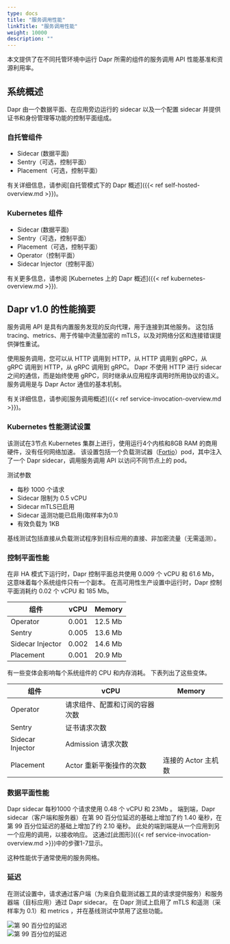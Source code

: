 ```yaml
---
type: docs
title: "服务调用性能"
linkTitle: "服务调用性能"
weight: 10000
description: ""
---
```


本文提供了在不同托管环境中运行 Dapr 所需的组件的服务调用 API 性能基准和资源利用率。

## 系统概述

Dapr 由一个数据平面、在应用旁边运行的 sidecar 以及一个配置 sidecar 并提供证书和身份管理等功能的控制平面组成。

### 自托管组件

* Sidecar (数据平面)
* Sentry（可选，控制平面）
* Placement（可选，控制平面）

有关详细信息，请参阅[自托管模式下的 Dapr 概述]({{< ref self-hosted-overview.md >}})。

### Kubernetes 组件

* Sidecar (数据平面)
* Sentry（可选，控制平面）
* Placement（可选，控制平面）
* Operator（控制平面）
* Sidecar Injector（控制平面）

有关更多信息，请参阅 [Kubernetes 上的 Dapr 概述]({{< ref kubernetes-overview.md >}}).

## Dapr v1.0 的性能摘要

服务调用 API 是具有内置服务发现的反向代理，用于连接到其他服务。 这包括 tracing、metrics、用于传输中流量加密的 mTLS，以及对网络分区和连接错误提供弹性重试。

使用服务调用，您可以从 HTTP 调用到 HTTP，从 HTTP 调用到 gRPC，从 gRPC 调用到 HTTP，从 gRPC 调用到 gRPC。 Dapr 不使用 HTTP 进行 sidecar 之间的通信，而是始终使用 gRPC，同时继承从应用程序调用时所用协议的语义。 服务调用是与 Dapr Actor 通信的基本机制。

有关详细信息，请参阅[服务调用概述]({{< ref service-invocation-overview.md >}})。

### Kubernetes 性能测试设置

该测试在3节点 Kubernetes 集群上进行，使用运行4个内核和8GB RAM 的商用硬件，没有任何网络加速。 该设置包括一个负载测试器（[Fortio](https://github.com/fortio/fortio)）pod，其中注入了一个 Dapr sidecar，调用服务调用 API 以访问不同节点上的 pod。

测试参数

* 每秒 1000 个请求
* Sidecar 限制为 0.5 vCPU
* Sidecar mTLS已启用
* Sidecar 遥测功能已启用(取样率为0.1)
* 有效负载为 1KB

基线测试包括直接从负载测试程序到目标应用的直接、非加密流量（无需遥测）。

### 控制平面性能

在非 HA 模式下运行时，Dapr 控制平面总共使用 0.009 个 vCPU 和 61.6 Mb，这意味着每个系统组件只有一个副本。 在高可用性生产设置中运行时，Dapr 控制平面消耗约 0.02 个 vCPU 和 185 Mb。

| 组件               | vCPU  | Memory  |
| ---------------- | ----- | ------- |
| Operator         | 0.001 | 12.5 Mb |
| Sentry           | 0.005 | 13.6 Mb |
| Sidecar Injector | 0.002 | 14.6 Mb |
| Placement        | 0.001 | 20.9 Mb |

有一些变体会影响每个系统组件的 CPU 和内存消耗。 下表列出了这些变体。

| 组件               | vCPU            | Memory        |
| ---------------- | --------------- | ------------- |
| Operator         | 请求组件、配置和订阅的容器次数 |               |
| Sentry           | 证书请求次数          |               |
| Sidecar Injector | Admission 请求次数  |               |
| Placement        | Actor 重新平衡操作的次数 | 连接的 Actor 主机数 |

### 数据平面性能

Dapr sidecar 每秒1000 个请求使用 0.48 个 vCPU 和 23Mb 。 端到端，Dapr sidecar（客户端和服务器）在第 90 百分位延迟的基础上增加了约 1.40 毫秒，在第 99 百分位延迟的基础上增加了约 2.10 毫秒。 此处的端到端是从一个应用到另一个应用的调用，以接收响应。 这通过[此图形]({{< ref service-invocation-overview.md >}})中的步骤1-7显示。

这种性能优于通常使用的服务网格。

### 延迟

在测试设置中，请求通过客户端（为来自负载测试器工具的请求提供服务）和服务器端（目标应用）通过 Dapr sidecar。 在 Dapr 测试上启用了 mTLS 和遥测（采样率为 0.1）和 metrics ，并在基线测试中禁用了这些功能。

<img src="/images/perf_invocation_p90.png" alt="第 90 百分位的延迟" />

<br>

<img src="/images/perf_invocation_p99.png" alt="第 99 百分位的延迟" />
